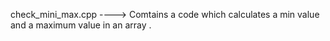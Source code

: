check_mini_max.cpp ----> Comtains a code which calculates a min value and a maximum value in an array .